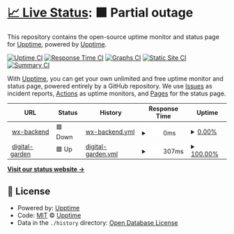 # [📈 Live Status](https://upptime.github.io/upptime): <!--live status--> **🟧 Partial outage**

This repository contains the open-source uptime monitor and status page for [Upptime](https://upptime.js.org), powered by [Upptime](https://github.com/upptime/upptime).

[![Uptime CI](https://github.com/upptime/upptime/workflows/Uptime%20CI/badge.svg)](https://github.com/upptime/upptime/actions?query=workflow%3A%22Uptime+CI%22)
[![Response Time CI](https://github.com/upptime/upptime/workflows/Response%20Time%20CI/badge.svg)](https://github.com/upptime/upptime/actions?query=workflow%3A%22Response+Time+CI%22)
[![Graphs CI](https://github.com/upptime/upptime/workflows/Graphs%20CI/badge.svg)](https://github.com/upptime/upptime/actions?query=workflow%3A%22Graphs+CI%22)
[![Static Site CI](https://github.com/upptime/upptime/workflows/Static%20Site%20CI/badge.svg)](https://github.com/upptime/upptime/actions?query=workflow%3A%22Static+Site+CI%22)
[![Summary CI](https://github.com/upptime/upptime/workflows/Summary%20CI/badge.svg)](https://github.com/upptime/upptime/actions?query=workflow%3A%22Summary+CI%22)

With [Upptime](https://upptime.js.org), you can get your own unlimited and free uptime monitor and status page, powered entirely by a GitHub repository. We use [Issues](https://github.com/upptime/upptime/issues) as incident reports, [Actions](https://github.com/upptime/upptime/actions) as uptime monitors, and [Pages](https://upptime.github.io/upptime) for the status page.

<!--start: status pages-->
<!-- This summary is generated by Upptime (https://github.com/upptime/upptime) -->
<!-- Do not edit this manually, your changes will be overwritten -->
<!-- prettier-ignore -->
| URL | Status | History | Response Time | Uptime |
| --- | ------ | ------- | ------------- | ------ |
| <img alt="" src="https://icons.duckduckgo.com/ip3/zustcv.fun.ico" height="13"> [wx-backend](https://zustcv.fun/api/wx/) | 🟥 Down | [wx-backend.yml](https://github.com/WANGJUNHAOmatt/my-sites/commits/HEAD/history/wx-backend.yml) | <details><summary><img alt="Response time graph" src="./graphs/wx-backend/response-time-week.png" height="20"> 0ms</summary><br><a href="https://upptime.github.io/upptime/history/wx-backend"><img alt="Response time 800" src="https://img.shields.io/endpoint?url=https%3A%2F%2Fraw.githubusercontent.com%2FWANGJUNHAOmatt%2Fmy-sites%2FHEAD%2Fapi%2Fwx-backend%2Fresponse-time.json"></a><br><a href="https://upptime.github.io/upptime/history/wx-backend"><img alt="24-hour response time 0" src="https://img.shields.io/endpoint?url=https%3A%2F%2Fraw.githubusercontent.com%2FWANGJUNHAOmatt%2Fmy-sites%2FHEAD%2Fapi%2Fwx-backend%2Fresponse-time-day.json"></a><br><a href="https://upptime.github.io/upptime/history/wx-backend"><img alt="7-day response time 0" src="https://img.shields.io/endpoint?url=https%3A%2F%2Fraw.githubusercontent.com%2FWANGJUNHAOmatt%2Fmy-sites%2FHEAD%2Fapi%2Fwx-backend%2Fresponse-time-week.json"></a><br><a href="https://upptime.github.io/upptime/history/wx-backend"><img alt="30-day response time 0" src="https://img.shields.io/endpoint?url=https%3A%2F%2Fraw.githubusercontent.com%2FWANGJUNHAOmatt%2Fmy-sites%2FHEAD%2Fapi%2Fwx-backend%2Fresponse-time-month.json"></a><br><a href="https://upptime.github.io/upptime/history/wx-backend"><img alt="1-year response time 800" src="https://img.shields.io/endpoint?url=https%3A%2F%2Fraw.githubusercontent.com%2FWANGJUNHAOmatt%2Fmy-sites%2FHEAD%2Fapi%2Fwx-backend%2Fresponse-time-year.json"></a></details> | <details><summary><a href="https://upptime.github.io/upptime/history/wx-backend">0.00%</a></summary><a href="https://upptime.github.io/upptime/history/wx-backend"><img alt="All-time uptime 30.02%" src="https://img.shields.io/endpoint?url=https%3A%2F%2Fraw.githubusercontent.com%2FWANGJUNHAOmatt%2Fmy-sites%2FHEAD%2Fapi%2Fwx-backend%2Fuptime.json"></a><br><a href="https://upptime.github.io/upptime/history/wx-backend"><img alt="24-hour uptime 0.00%" src="https://img.shields.io/endpoint?url=https%3A%2F%2Fraw.githubusercontent.com%2FWANGJUNHAOmatt%2Fmy-sites%2FHEAD%2Fapi%2Fwx-backend%2Fuptime-day.json"></a><br><a href="https://upptime.github.io/upptime/history/wx-backend"><img alt="7-day uptime 0.00%" src="https://img.shields.io/endpoint?url=https%3A%2F%2Fraw.githubusercontent.com%2FWANGJUNHAOmatt%2Fmy-sites%2FHEAD%2Fapi%2Fwx-backend%2Fuptime-week.json"></a><br><a href="https://upptime.github.io/upptime/history/wx-backend"><img alt="30-day uptime 0.00%" src="https://img.shields.io/endpoint?url=https%3A%2F%2Fraw.githubusercontent.com%2FWANGJUNHAOmatt%2Fmy-sites%2FHEAD%2Fapi%2Fwx-backend%2Fuptime-month.json"></a><br><a href="https://upptime.github.io/upptime/history/wx-backend"><img alt="1-year uptime 30.02%" src="https://img.shields.io/endpoint?url=https%3A%2F%2Fraw.githubusercontent.com%2FWANGJUNHAOmatt%2Fmy-sites%2FHEAD%2Fapi%2Fwx-backend%2Fuptime-year.json"></a></details>
| <img alt="" src="https://icons.duckduckgo.com/ip3/notes.zustcv.fun.ico" height="13"> [digital-garden](https://notes.zustcv.fun) | 🟩 Up | [digital-garden.yml](https://github.com/WANGJUNHAOmatt/my-sites/commits/HEAD/history/digital-garden.yml) | <details><summary><img alt="Response time graph" src="./graphs/digital-garden/response-time-week.png" height="20"> 307ms</summary><br><a href="https://upptime.github.io/upptime/history/digital-garden"><img alt="Response time 414" src="https://img.shields.io/endpoint?url=https%3A%2F%2Fraw.githubusercontent.com%2FWANGJUNHAOmatt%2Fmy-sites%2FHEAD%2Fapi%2Fdigital-garden%2Fresponse-time.json"></a><br><a href="https://upptime.github.io/upptime/history/digital-garden"><img alt="24-hour response time 451" src="https://img.shields.io/endpoint?url=https%3A%2F%2Fraw.githubusercontent.com%2FWANGJUNHAOmatt%2Fmy-sites%2FHEAD%2Fapi%2Fdigital-garden%2Fresponse-time-day.json"></a><br><a href="https://upptime.github.io/upptime/history/digital-garden"><img alt="7-day response time 307" src="https://img.shields.io/endpoint?url=https%3A%2F%2Fraw.githubusercontent.com%2FWANGJUNHAOmatt%2Fmy-sites%2FHEAD%2Fapi%2Fdigital-garden%2Fresponse-time-week.json"></a><br><a href="https://upptime.github.io/upptime/history/digital-garden"><img alt="30-day response time 354" src="https://img.shields.io/endpoint?url=https%3A%2F%2Fraw.githubusercontent.com%2FWANGJUNHAOmatt%2Fmy-sites%2FHEAD%2Fapi%2Fdigital-garden%2Fresponse-time-month.json"></a><br><a href="https://upptime.github.io/upptime/history/digital-garden"><img alt="1-year response time 414" src="https://img.shields.io/endpoint?url=https%3A%2F%2Fraw.githubusercontent.com%2FWANGJUNHAOmatt%2Fmy-sites%2FHEAD%2Fapi%2Fdigital-garden%2Fresponse-time-year.json"></a></details> | <details><summary><a href="https://upptime.github.io/upptime/history/digital-garden">100.00%</a></summary><a href="https://upptime.github.io/upptime/history/digital-garden"><img alt="All-time uptime 99.98%" src="https://img.shields.io/endpoint?url=https%3A%2F%2Fraw.githubusercontent.com%2FWANGJUNHAOmatt%2Fmy-sites%2FHEAD%2Fapi%2Fdigital-garden%2Fuptime.json"></a><br><a href="https://upptime.github.io/upptime/history/digital-garden"><img alt="24-hour uptime 100.00%" src="https://img.shields.io/endpoint?url=https%3A%2F%2Fraw.githubusercontent.com%2FWANGJUNHAOmatt%2Fmy-sites%2FHEAD%2Fapi%2Fdigital-garden%2Fuptime-day.json"></a><br><a href="https://upptime.github.io/upptime/history/digital-garden"><img alt="7-day uptime 100.00%" src="https://img.shields.io/endpoint?url=https%3A%2F%2Fraw.githubusercontent.com%2FWANGJUNHAOmatt%2Fmy-sites%2FHEAD%2Fapi%2Fdigital-garden%2Fuptime-week.json"></a><br><a href="https://upptime.github.io/upptime/history/digital-garden"><img alt="30-day uptime 100.00%" src="https://img.shields.io/endpoint?url=https%3A%2F%2Fraw.githubusercontent.com%2FWANGJUNHAOmatt%2Fmy-sites%2FHEAD%2Fapi%2Fdigital-garden%2Fuptime-month.json"></a><br><a href="https://upptime.github.io/upptime/history/digital-garden"><img alt="1-year uptime 99.98%" src="https://img.shields.io/endpoint?url=https%3A%2F%2Fraw.githubusercontent.com%2FWANGJUNHAOmatt%2Fmy-sites%2FHEAD%2Fapi%2Fdigital-garden%2Fuptime-year.json"></a></details>

<!--end: status pages-->

[**Visit our status website →**](https://upptime.github.io/upptime)

## 📄 License

- Powered by: [Upptime](https://github.com/upptime/upptime)
- Code: [MIT](./LICENSE) © [Upptime](https://upptime.js.org)
- Data in the `./history` directory: [Open Database License](https://opendatacommons.org/licenses/odbl/1-0/)
